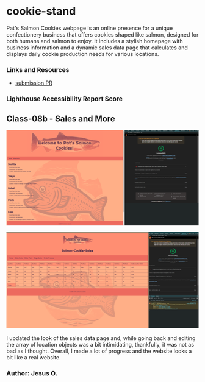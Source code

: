 # cookie-stand

Pat's Salmon Cookies webpage is an online presence for a unique confectionery business that offers cookies shaped like salmon, designed for both humans and salmon to enjoy. It includes a stylish homepage with business information and a dynamic sales data page that calculates and displays daily cookie production needs for various locations.

### Links and Resources

* [submission PR](https://github.com/Jnez405/cookie-stand/tree/class-8b-NewData)

### Lighthouse Accessibility Report Score
## Class-08b - Sales and More

![Home Page](https://raw.githubusercontent.com/Jnez405/cookie-stand/main/img/Screenshot-2024-06-12-210156.png)

![Sales Page](https://raw.githubusercontent.com/Jnez405/cookie-stand/main/img/class8b-ss.png)

I updated the look of the sales data page and, while going back and editing the array of location objects was a bit intimidating, thankfully, it was not as bad as I thought. Overall, I made a lot of progress and the website looks a bit like a real website.

### Author: Jesus O.
